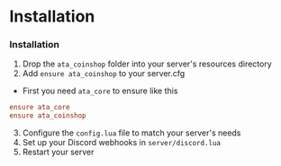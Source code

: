 # Installation

### Installation

1. Drop the `ata_coinshop` folder into your server's resources directory
2. Add `ensure ata_coinshop` to your server.cfg

* First you need `ata_core` to ensure like this

```cfg
ensure ata_core
ensure ata_coinshop
```

3. Configure the `config.lua` file to match your server's needs
4. Set up your Discord webhooks in `server/discord.lua`
5. Restart your server
